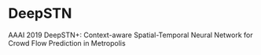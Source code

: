 # DeepSTN
AAAI 2019 DeepSTN+: Context-aware Spatial-Temporal Neural Network for Crowd Flow Prediction in Metropolis
